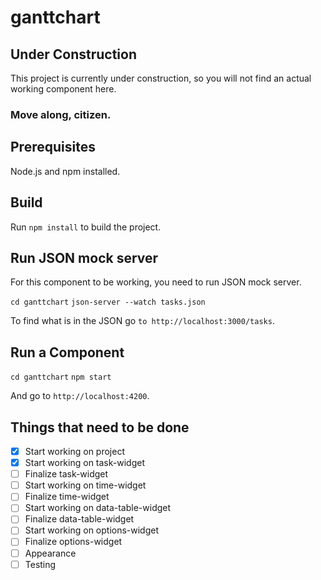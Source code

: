 # ganttchart

## Under Construction

This project is currently under construction, so you will not find an actual working component here.

### Move along, citizen.

## Prerequisites

Node.js and npm installed.

## Build

Run `npm install` to build the project.

## Run JSON mock server

For this component to be working, you need to run JSON mock server.

`cd ganttchart`
`json-server --watch tasks.json`

To find what is in the JSON go `to http://localhost:3000/tasks`.

## Run a Component

`cd ganttchart`
`npm start`

And go to `http://localhost:4200`.

## Things that need to be done

- [x] Start working on project
- [x] Start working on task-widget
- [ ] Finalize task-widget
- [ ] Start working on time-widget
- [ ] Finalize time-widget
- [ ] Start working on data-table-widget
- [ ] Finalize data-table-widget
- [ ] Start working on options-widget
- [ ] Finalize options-widget
- [ ] Appearance
- [ ] Testing